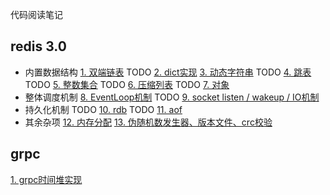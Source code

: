 代码阅读笔记

## redis 3.0
* 内置数据结构
[1. 双端链表](redis/adlist.md)
TODO [2. dict实现](redis/dict.md)
[3. 动态字符串](redis/sds.md)
TODO [4. 跳表](redis/skiplist.md)
TODO [5. 整数集合](redis/intset.md)
TODO [6. 压缩列表](redis/ziplist.md)
TODO [7. 对象](redis/object.md)
* 整体调度机制
[8. EventLoop机制](redis/eventloop.md)
TODO [9. socket listen / wakeup / IO机制](redis/socket.md)
* 持久化机制
TODO [10. rdb](redis/rdb.md)
TODO [11. aof](redis/aof.md)
* 其余杂项
[12. 内存分配](redis/zmalloc.md)
[13. 伪随机数发生器、版本文件、crc校验](redis/others.md)

## grpc
[1. grpc时间堆实现](grpc/timer_heap.md)
